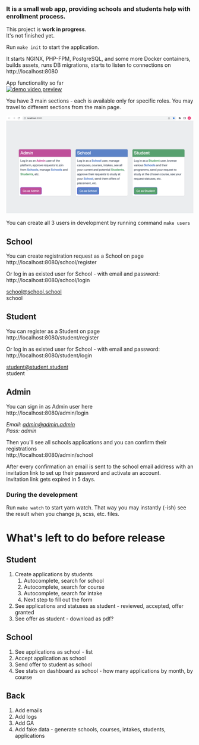 ### It is a small web app, providing schools and students help with enrollment process.<br>

This project is **work in progress**.<br>
It's not finished yet.

Run `make init` to start the application.

It starts NGINX, PHP-FPM, PostgreSQL, and some more Docker containers, builds assets, runs DB migrations, starts to listen to connections on http://localhost:8080


App functionality so far<br>
[![demo video preview](https://img.youtube.com/vi/QYguU9Ar0MU/0.jpg)](https://youtu.be/QYguU9Ar0MU)

You have 3 main sections - each is available only for specific roles.
You may travel to different sections from the main page.

![img.png](docs/main-page.png)

You can create all 3 users in development by running command `make users`<br>

## School
You can create registration request as a School on page<br>
http://localhost:8080/school/register

Or log in as existed user for School - with email and password:
http://localhost:8080/school/login

school@school.school<br>
school

## Student
You can register as a Student on page<br>
http://localhost:8080/student/register

Or log in as existed user for School - with email and password:
http://localhost:8080/student/login

student@student.student<br>
student

## Admin
You can sign in as Admin user here<br>
http://localhost:8080/admin/login

_Email: admin@admin.admin<br>
Pass: admin_

Then you'll see all schools applications and you can confirm their registrations<br>
http://localhost:8080/admin/school

After every confirmation an email is sent to the school email address with an invitation link to set up their password and activate an account.<br>
Invitation link gets expired in 5 days.


### During the development

Run `make watch` to start yarn watch. That way you may instantly (-ish) see the result when you change js, scss, etc. files. 

# What's left to do before release

## Student

1. Create applications by students
   1. Autocomplete, search for school
   1. Autocomplete, search for course
   1. Autocomplete, search for intake
   1. Next step to fill out the form
1. See applications and statuses as student - reviewed, accepted, offer granted
1. See offer as student - download as pdf?

## School

1. See applications as school - list
1. Accept application as school
1. Send offer to student as school
1. See stats on dashboard as school - how many applications by month, by course

## Back

1. Add emails
1. Add logs
1. Add GA
1. Add fake data - generate schools, courses, intakes, students, applications
